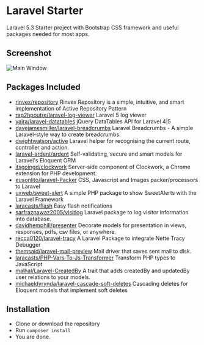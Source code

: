 # Laravel Starter
Laravel 5.3 Starter project with Bootstrap CSS framework and useful packages needed for most apps.

## Screenshot ##

![Main Window](https://raw.github.com/sarfraznawaz2005/Laravel-53-Starter/master/screenshot.png)

## Packages Included ##

- [rinvex/repository](https://github.com/rinvex/repository "") Rinvex Repository is a simple, intuitive, and smart implementation of Active Repository Pattern
- [rap2hpoutre/laravel-log-viewer](https://github.com/rap2hpoutre/laravel-log-viewer "") Laravel 5 log viewer
- [yajra/laravel-datatables](https://github.com/yajra/laravel-datatables "") jQuery DataTables API for Laravel 4|5
- [davejamesmiller/laravel-breadcrumbs](https://github.com/davejamesmiller/laravel-breadcrumbs "") Laravel Breadcrumbs - A simple Laravel-style way to create breadcrumbs.
- [dwightwatson/active](https://github.com/dwightwatson/active "") Laravel helper for recognising the current route, controller and action.
- [laravel-ardent/ardent](https://github.com/laravel-ardent/ardent "") Self-validating, secure and smart models for Laravel's Eloquent ORM
- [itsgoingd/clockwork](https://github.com/itsgoingd/clockwork "") Server-side component of Clockwork, a Chrome extension for PHP development.
- [eusonlito/laravel-Packer](https://github.com/eusonlito/laravel-Packer "") CSS, Javascript and Images packer/processors to Laravel
- [uxweb/sweet-alert](https://github.com/uxweb/sweet-alert "") A simple PHP package to show SweetAlerts with the Laravel Framework
- [laracasts/flash](https://github.com/laracasts/flash "") Easy flash notifications
- [sarfraznawaz2005/visitlog](https://github.com/sarfraznawaz2005/visitlog "") Laravel package to log visitor information into database.
- [davidhemphill/presenter](https://github.com/davidhemphill/presenter "") Decorate models for presentation in views, responses, pdfs, csv files, or anywhere.
- [recca0120/laravel-tracy](https://github.com/recca0120/laravel-tracy "") A Laravel Package to integrate Nette Tracy Debugger
- [themsaid/laravel-mail-preview](https://github.com/themsaid/laravel-mail-preview "") Mail driver that saves sent mail to disk.
- [laracasts/PHP-Vars-To-Js-Transformer](https://github.com/laracasts/PHP-Vars-To-Js-Transformer "") Transform PHP types to JavaScript
- [malhal/Laravel-CreatedBy](https://github.com/malhal/Laravel-CreatedBy "") A trait that adds createdBy and updatedBy user relations to your models.
- [michaeldyrynda/laravel-cascade-soft-deletes](https://github.com/michaeldyrynda/laravel-cascade-soft-deletes "") Cascading deletes for Eloquent models that implement soft deletes

## Installation ##
 - Clone or download the repository
 - Run `composer install`
 - You are done.
